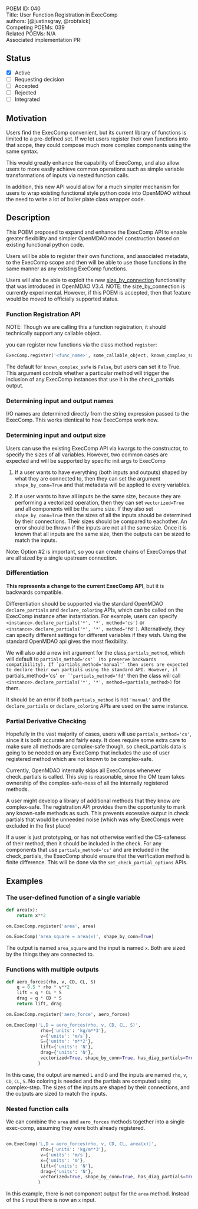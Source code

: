 POEM ID: 040  
Title: User Function Registration in ExecComp   
authors: [@justinsgray, @robfalck]  
Competing POEMs: 039  
Related POEMs: N/A  
Associated implementation PR:

##  Status

- [x] Active
- [ ] Requesting decision
- [ ] Accepted
- [ ] Rejected
- [ ] Integrated

## Motivation

Users find the ExecComp convenient, but its current library of functions is limited to a pre-defined set. 
If we let users register their own functions into that scope, they could compose much more complex components using the same syntax. 

This would greatly enhance the capability of ExecComp, and also allow users to more easily achieve common operations 
such as simple variable transformations of inputs via nested function calls. 

In addition, this new API would allow for a much simpler mechanism for users to wrap existing functional style python code into OpenMDAO without the need to write a lot of boiler plate class wrapper code. 


## Description

This POEM proposed to expand and enhance the ExecComp API to enable greater flexibility and simpler OpenMDAO model construction based on existing functional python code. 

Users will be able to register their own functions, and associated metadata, to the ExecComp scope and then will be able to use those functions in the same manner as any existing ExeComp functions. 

Users will also be able to exploit the new [size_by_connection](http://openmdao.org/twodocs/versions/3.4.1/features/experimental/dynamic_shapes.html) functionality that was introduced in OpenMDAO V3.4. 
NOTE: the size_by_connection is currently experimental. 
However, if this POEM is accepted, then that feature would be moved to officially supported status. 


### Function Registration API

NOTE: Though we are calling this a function registration, it should technically support any callable object. 

you can register new functions via the class method `register`: 

```python
ExecComp.register('<func_name>', some_callable_object, known_complex_safe=<False|True>)
```

The default for `known_complex_safe` is `False`, but users can set it to True. 
This argument controls whether a particular method will trigger the inclusion of any ExecComp instances that use it in the check_partials output. 

### Determining input and output names

I/O names are determined directly from the string expression passed to the ExecComp. 
This works identical to how ExecComps work now. 

### Determining input and output size 

Users can use the existing ExecComp API via kwargs to the constructor, to specify the sizes of all variables. 
However, two common cases are expected and will be supported by specific init args to ExecComp

1) If a user wants to have everything (both inputs and outputs) shaped by what they are connected to, then they can set the argument `shape_by_conn=True` and that metadata will be applied to every variables. 

2) If a user wants to have all inputs be the same size, because they are performing a vectorized operation, 
then they can set `vectorized=True` and all components will be the same size.
If they also set `shape_by_conn=True` then the sizes of all the inputs should be determined by their connections.
Their sizes should be compared to eachother. An error should be thrown if the inputs are not all the same size. 
Once it is known that all inputs are the same size, then the outputs can be sized to match the inputs. 

Note: Option #2 is important, so you can create chains of ExecComps that are all sized by a single upstream connection. 

### Differentiation

**This represents a change to the current ExecComp API**, but it is backwards compatible. 

Differentiation should be supported via the standard OpenMDAO `declare_partials` and `declare_coloring` APIs, which can be called on the ExecComp instance after instantiation. 
For example, users can specify `<instance>.declare_partials('*', '*', method='cs')` or `<instance>.declare_partials('*', '*', method='fd')`. Alternatively, they can specify different settings for different variables if they wish. 
Using the standard OpenMDAO api gives the most flexibility. 

We will also add a new init argument for the class,`partials_method`, which will default to ``partials_method='cs'` (to preserve backwards compatibility). If `partials_method='manual'` then users are expected to declare their own partials using the standard API. However, if ``partials_method='cs'` or ``partials_method='fd'` then 
the class will call `<instance>.declare_partials('*', '*', method=<partials_method>)` for them. 

It should be an error if both `partials_method` is not `'manual'` and the `declare_partials` or `declare_coloring` APIs are used on the same instance. 

### Partial Derivative Checking 

Hopefully in the vast majority of cases, users will use `partials_method='cs'`, since it is both accurate and fairly easy. 
It does require some extra care to make sure all methods are complex-safe though, so check_partials data is going to be needed on 
any ExecComp that includes the use of user registered method which are not known to be complex-safe. 

Currently, OpenMDAO internally skips all ExecComps whenever check_partials is called. 
This skip is reasonable, since the OM team takes ownership of the complex-safe-ness of all the internally registered methods. 

A user might develop a library of additional methods that they know are complex-safe. 
The registration API provides them the opportunity to mark any known-safe methods as such. 
This prevents excessive output in check partials that would be unneeded noise (which was why ExecComps were excluded in the first place)

If a user is just prototyping, or has not otherwise verified the CS-safeness of their method, then it should be included in the check. 
For any components that use `partials_method='cs'` and are included in the check_partials, 
the ExecComp should ensure that the verification method is finite difference. 
This will be done via the `set_check_partial_options` APIs. 


## Examples

### The user-defined function of a single variable

```python 
def area(x):
    return x**2

om.ExecComp.register('area', area)

om.ExecComp('area_square = area(x)', shape_by_conn=True)
```
The output is named `area_square` and the input is named `x`. 
Both are sized by the things they are connected to. 


### Functions with multiple outputs

```python
def aero_forces(rho, v, CD, CL, S)
    q = 0.5 * rho * v**2
    lift = q * CL * S
    drag = q * CD * S
    return lift, drag

om.ExecComp.register('aero_force', aero_forces)

om.ExecComp('L,D = aero_forces(rho, v, CD, CL, S)', 
             rho={'units': 'kg/m**3'},
             v={'units': 'm/s'},
             S={'units': 'm**2'},
             lift={'units': 'N'},
             drag={'units': 'N'}, 
             vectorized=True, shape_by_conn=True, has_diag_partials=True
            )
```

In this case, the output are named `L` and `D` and the inputs are named `rho`, `v`, `CD`, `CL`, `S`. 
No coloring is needed and the partials are computed using complex-step.
The sizes of the inputs are shaped by their connections, and the outputs are sized to match the inputs. 


### Nested function calls 
We can combine the `area` and `aero_forces` methods together into a single exec-comp, 
assuming they were both already registered. 

```python

om.ExecComp('L,D = aero_forces(rho, v, CD, CL, area(x))', 
             rho={'units': 'kg/m**3'},
             v={'units': 'm/s'},
             x={'units': 'm'},
             lift={'units': 'N'},
             drag={'units': 'N'}, 
             vectorized=True, shape_by_conn=True, has_diag_partials=True
            )
```

In this example, there is not component output for the `area` method. 
Instead of the `S` input there is now an `x` input. 



